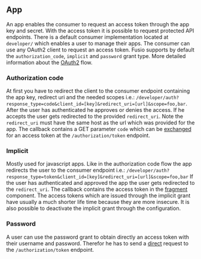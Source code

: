 
## App

An app enables the consumer to request an access token through the app key and
secret. With the access token it is possible to request protected API 
endpoints. There is a default consumer implementation located at `developer/` 
which enables a user to manage their apps. The consumer can use any OAuth2 client 
to request an access token. Fusio supports by default the `authorization_code`,
`implicit` and `password` grant type. More detailed information about the 
[OAuth2] flow.

### Authorization code

At first you have to redirect the client to the consumer endpoint containing
the app key, redirect uri and the needed scopes i.e.: 
`/developer/auth?response_type=code&client_id=[key]&redirect_uri=[url]&scope=foo,bar`.
After the user has authenticated he approves or denies the access. If he accepts
the user gets redirected to the provided `redirect_uri`. Note the `redirect_uri` 
must have the same host as the url which was provided for the app. The callback 
contains a GET parameter `code` which can be [exchanged] for an access token at 
the `/authorization/token` endpoint.

### Implicit

Mostly used for javascript apps. Like in the authorization code flow the app
redirects the user to the consumer endpoint i.e.:
`/developer/auth?response_type=token&client_id=[key]&redirect_uri=[url]&scope=foo,bar`
If the user has authenticated and approved the app the user gets redirected to
the `redirect_uri`. The callback contains the access token in the [fragment] 
component. The access tokens which are issued through the implicit grant have 
usually a much shorter life time because they are more insecure. It is also 
possible to deactivate the implicit grant through the configuration.

### Password

A user can use the password grant to obtain directly an access token with 
their username and password. Therefor he has to send a [direct] request to the 
`/authorization/token` endpoint.


[OAuth2]: https://tools.ietf.org/html/rfc6749
[exchanged]: https://tools.ietf.org/html/rfc6749#section-4.1.3
[direct]: https://tools.ietf.org/html/rfc6749#section-4.3.2
[fragment]: https://tools.ietf.org/html/rfc6749#section-4.2.2
